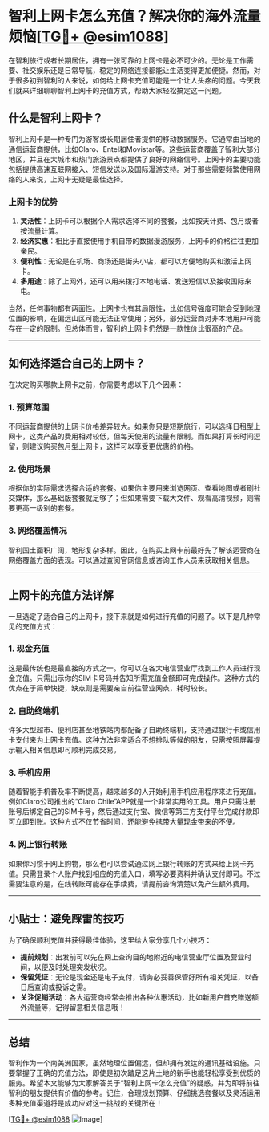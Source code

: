 # 智利上网卡怎么充值？解决你的海外流量烦恼[[TG💪+ @esim1088](https://t.me/s/esim1088)]

在智利旅行或者长期居住，拥有一张可靠的上网卡是必不可少的。无论是工作需要、社交娱乐还是日常导航，稳定的网络连接都能让生活变得更加便捷。然而，对于很多初到智利的人来说，如何给上网卡充值可能是一个让人头疼的问题。今天我们就来详细聊聊智利上网卡的充值方式，帮助大家轻松搞定这一问题。

## 什么是智利上网卡？

智利上网卡是一种专门为游客或长期居住者提供的移动数据服务。它通常由当地的通信运营商提供，比如Claro、Entel和Movistar等。这些运营商覆盖了智利大部分地区，并且在大城市和热门旅游景点都提供了良好的网络信号。上网卡的主要功能包括提供高速互联网接入、短信发送以及国际漫游支持。对于那些需要频繁使用网络的人来说，上网卡无疑是最佳选择。

### 上网卡的优势

1. **灵活性**：上网卡可以根据个人需求选择不同的套餐，比如按天计费、包月或者按流量计算。
2. **经济实惠**：相比于直接使用手机自带的数据漫游服务，上网卡的价格往往更加亲民。
3. **便利性**：无论是在机场、商场还是街头小店，都可以方便地购买和激活上网卡。
4. **多用途**：除了上网外，还可以用来拨打本地电话、发送短信以及接收国际来电。

当然，任何事物都有两面性。上网卡也有其局限性，比如信号强度可能会受到地理位置的影响，在偏远山区可能无法正常使用；另外，部分运营商对非本地用户可能存在一定的限制。但总体而言，智利的上网卡仍然是一款性价比很高的产品。

---

## 如何选择适合自己的上网卡？

在决定购买哪款上网卡之前，你需要考虑以下几个因素：

### 1. 预算范围

不同运营商提供的上网卡价格差异较大。如果你只是短期旅行，可以选择日租型上网卡，这类产品的费用相对较低，但每天使用的流量有限制。而如果打算长时间逗留，则建议购买包月型上网卡，这样可以享受更优惠的价格。

### 2. 使用场景

根据你的实际需求选择合适的套餐。如果你主要用来浏览网页、查看地图或者刷社交媒体，那么基础版套餐就足够了；但如果需要下载大文件、观看高清视频，则需要更高一级别的套餐。

### 3. 网络覆盖情况

智利国土面积广阔，地形复杂多样。因此，在购买上网卡前最好先了解该运营商在网络覆盖方面的表现。可以通过查阅官网信息或咨询工作人员来获取相关信息。

---

## 上网卡的充值方法详解

一旦选定了适合自己的上网卡，接下来就是如何进行充值的问题了。以下是几种常见的充值方式：

### 1. 现金充值

这是最传统也是最直接的方式之一。你可以在各大电信营业厅找到工作人员进行现金充值。只需出示你的SIM卡号码并告知所需充值金额即可完成操作。这种方式的优点在于简单快捷，缺点则是需要亲自前往营业网点，耗时较长。

### 2. 自助终端机

许多大型超市、便利店甚至地铁站内都配备了自助终端机，支持通过银行卡或信用卡支付来为上网卡充值。这种方法非常适合不想排队等候的朋友，只需按照屏幕提示输入相关信息即可顺利完成交易。

### 3. 手机应用

随着智能手机普及率不断提高，越来越多的人开始利用手机应用程序来进行充值。例如Claro公司推出的“Claro Chile”APP就是一个非常实用的工具。用户只需注册账号后绑定自己的SIM卡号，然后通过支付宝、微信等第三方支付平台完成付款即可立即到账。这种方式不仅节省时间，还能避免携带大量现金带来的不便。

### 4. 网上银行转账

如果你习惯于网上购物，那么也可以尝试通过网上银行转账的方式来给上网卡充值。只需登录个人账户找到相应的充值入口，填写必要资料并确认支付即可。不过需要注意的是，在线转账可能存在手续费，请提前咨询清楚以免产生额外费用。

---

## 小贴士：避免踩雷的技巧

为了确保顺利充值并获得最佳体验，这里给大家分享几个小技巧：

- **提前规划**：出发前可以先在网上查询目的地附近的电信营业厅位置及营业时间，以便及时处理突发状况。
- **保留凭证**：无论是现金还是电子支付，请务必妥善保管好所有相关凭证，以备日后查询或投诉之需。
- **关注促销活动**：各大运营商经常会推出各种优惠活动，比如新用户首充赠送额外流量等，记得留意相关信息哦！

---

## 总结

智利作为一个南美洲国家，虽然地理位置偏远，但却拥有发达的通讯基础设施。只要掌握了正确的充值方法，即使是初次踏足这片土地的新手也能轻松享受到优质的服务。希望本文能够为大家解答关于“智利上网卡怎么充值”的疑惑，并为即将前往智利的朋友提供有价值的参考。记住，合理规划预算、仔细挑选套餐以及灵活运用多种充值渠道将是成功应对这一挑战的关键所在！

[[TG💪+ @esim1088](https://t.me/s/esim1088) ![Image](https://i.postimg.cc/4NQfJmqS/Snipaste-2025-05-13-00-14-12.png)]